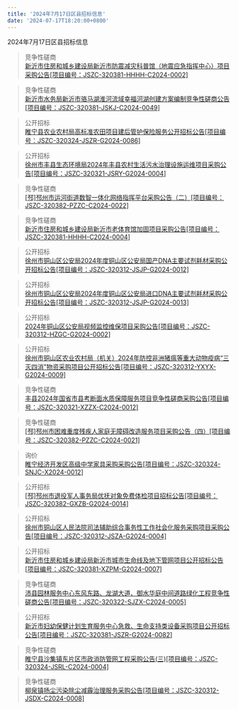 ```yaml
---
title: '2024年7月17日区县招标信息'
date: '2024-07-17T18:20:00+0800'
---
```

2024年7月17日区县招标信息
<!--more-->
>竞争性磋商<br>
>[新沂市住房和城乡建设局新沂市防震减灾科普馆（地震应急指挥中心）项目采购公告[项目编号：JSZC-320381-HHHH-C2024-0002]](http://czj.xz.gov.cn/Home/HomeDetails?type=0&articleid=76c7c3e0-326d-4ebc-8589-709caff02ece)

>竞争性磋商<br>
>[新沂市水务局新沂市骆马湖淮河流域幸福河湖创建方案编制竞争性磋商公告[项目编号：JSZC-320381-JSKJ-C2024-0049]](http://czj.xz.gov.cn/Home/HomeDetails?type=0&articleid=82925f67-e53d-4285-97c0-463a9279d9d6)

>公开招标<br>
>[睢宁县农业农村局高标准农田项目建后管护保险服务公开招标公告[项目编号：JSZC-320324-JSZR-G2024-0086]](http://czj.xz.gov.cn/Home/HomeDetails?type=0&articleid=c05b272f-5397-42a7-9387-443e2cf70a0d)

>公开招标<br>
>[徐州市丰县生态环境局2024年丰县农村生活污水治理设施运维项目采购公告[项目编号：JSZC-320321-JSRY-G2024-0004]](http://czj.xz.gov.cn/Home/HomeDetails?type=0&articleid=eb7b2c98-303d-4fcb-bce5-0d6740e7b59f)

>竞争性磋商<br>
>[[邳]邳州市运河街道数智一体化网络指挥平台采购公告（二）[项目编号：JSZC-320382-PZZC-C2024-0022]](http://czj.xz.gov.cn/Home/HomeDetails?type=0&articleid=b715e36d-fb2e-4b2d-8881-ec30862e7b15)

>竞争性磋商<br>
>[新沂市住房和城乡建设局新沂市老体育馆加固项目采购公告[项目编号：JSZC-320381-HHHH-C2024-0004]](http://czj.xz.gov.cn/Home/HomeDetails?type=0&articleid=7db6339a-9c97-49e3-8e59-268532f68987)

>公开招标<br>
>[徐州市铜山区公安局2024年度铜山区公安局国产DNA主要试剂耗材采购公开招标公告[项目编号：JSZC-320312-JSJP-G2024-0012]](http://czj.xz.gov.cn/Home/HomeDetails?type=0&articleid=f8bb4179-a1f9-48f1-8860-a806e4a19b14)

>公开招标<br>
>[徐州市铜山区公安局2024年度铜山区公安局进口DNA主要试剂耗材采购公开招标公告[项目编号：JSZC-320312-JSJP-G2024-0013]](http://czj.xz.gov.cn/Home/HomeDetails?type=0&articleid=ea980fed-2410-4ded-8229-fae9c7dddd59)

>公开招标<br>
>[2024年铜山区公安局视频监控维保项目采购公告[项目编号：JSZC-320312-HZGC-G2024-0002]](http://czj.xz.gov.cn/Home/HomeDetails?type=0&articleid=81047ed9-5f8f-46f2-bdcd-1164ae1294e1)

>公开招标<br>
>[徐州市铜山区农业农村局（机关）2024年防控非洲猪瘟等重大动物疫病“三灭四消”物资采购项目公开招标公告[项目编号：JSZC-320312-YXYX-G2024-0009]](http://czj.xz.gov.cn/Home/HomeDetails?type=0&articleid=6e49bd4b-e347-4ff4-b108-ec7f3c2f717e)

>竞争性磋商<br>
>[丰县2024年国省市县考断面水质保障服务项目竞争性磋商采购公告[项目编号：JSZC-320321-XZZX-C2024-0012]](http://czj.xz.gov.cn/Home/HomeDetails?type=0&articleid=e61c71d3-a274-4598-bc74-0d98cb3f7694)

>竞争性磋商<br>
>[[邳]邳州市困难重度残疾人家庭无障碍改造服务项目采购公告（四）[项目编号：JSZC-320382-PZZC-C2024-0021]](http://czj.xz.gov.cn/Home/HomeDetails?type=0&articleid=b00637b5-177d-41be-920e-69c79bb12f26)

>询价<br>
>[睢宁经济开发区高级中学家具采购采购公告[项目编号：JSZC-320324-SNJC-X2024-0012]](http://czj.xz.gov.cn/Home/HomeDetails?type=0&articleid=f038f865-7361-41de-86e2-02d4be7690f3)

>公开招标<br>
>[[邳]邳州市退役军人事务局优抚对象免费体检项目招标公告[项目编号：JSZC-320382-GXZB-G2024-0014]](http://czj.xz.gov.cn/Home/HomeDetails?type=0&articleid=ad85cc97-61ad-45fb-b0bf-3699b283d892)

>公开招标<br>
>[徐州市铜山区人民法院司法辅助综合事务性工作社会化服务采购项目采购公告[项目编号：JSZC-320312-JSZA-G2024-0004]](http://czj.xz.gov.cn/Home/HomeDetails?type=0&articleid=0e1cded6-015e-4719-b3de-edec360f3aef)

>公开招标<br>
>[新沂市住房和城乡建设局新沂市城市生命线及地下管网项目公开招标公告[项目编号：JSZC-320381-XZPM-G2024-0007]](http://czj.xz.gov.cn/Home/HomeDetails?type=0&articleid=97a66756-37f7-47da-9d41-2a2e3b9d6dc7)

>竞争性磋商<br>
>[沛县园林服务中心东风东路、龙湖大道、御水华庭中间道路绿化工程竞争性磋商公告[项目编号：JSZC-320322-SJZX-C2024-0005]](http://czj.xz.gov.cn/Home/HomeDetails?type=0&articleid=fb9b2e79-3a71-4b7a-9d0d-32040de04256)

>公开招标<br>
>[新沂市妇幼保健计划生育服务中心急救、生命支持类设备采购项目公开招标公告[项目编号：JSZC-320381-JSZR-G2024-0082]](http://czj.xz.gov.cn/Home/HomeDetails?type=0&articleid=a8796e03-afd0-4a2c-8f9e-9c2e05771518)

>竞争性磋商<br>
>[睢宁县沙集镇东片区市政消防管网工程采购公告(三)[项目编号：JSZC-320324-JSRL-C2024-0004]](http://czj.xz.gov.cn/Home/HomeDetails?type=0&articleid=d6bc4f5e-3e67-43d3-8219-a9f76747bb5a)

>竞争性磋商<br>
>[柳泉镇扬尘污染除尘减霾治理服务采购公告[项目编号：JSZC-320312-JSDX-C2024-0008]](http://czj.xz.gov.cn/Home/HomeDetails?type=0&articleid=7ab2525d-83b1-4f26-998e-a6a99d6fb235)

